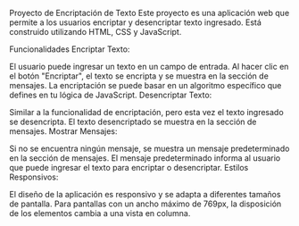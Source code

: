 Proyecto de Encriptación de Texto
Este proyecto es una aplicación web que permite a los usuarios encriptar y desencriptar texto ingresado. Está construido utilizando HTML, CSS y JavaScript.

Funcionalidades
Encriptar Texto:

El usuario puede ingresar un texto en un campo de entrada.
Al hacer clic en el botón "Encriptar", el texto se encripta y se muestra en la sección de mensajes.
La encriptación se puede basar en un algoritmo específico que defines en tu lógica de JavaScript.
Desencriptar Texto:

Similar a la funcionalidad de encriptación, pero esta vez el texto ingresado se desencripta.
El texto desencriptado se muestra en la sección de mensajes.
Mostrar Mensajes:

Si no se encuentra ningún mensaje, se muestra un mensaje predeterminado en la sección de mensajes.
El mensaje predeterminado informa al usuario que puede ingresar el texto para encriptar o desencriptar.
Estilos Responsivos:

El diseño de la aplicación es responsivo y se adapta a diferentes tamaños de pantalla.
Para pantallas con un ancho máximo de 769px, la disposición de los elementos cambia a una vista en columna.